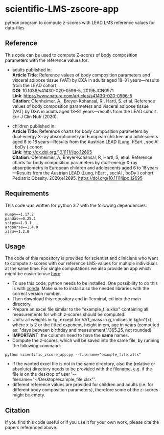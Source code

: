 # scientific-LMS-zscore-app
python program to compute z-scores with LEAD LMS reference values for data-files


## Reference
This code can be used to compute Z-scores of body composition parameters with the reference values for:

- adults published in:  
__Article Title__: Reference values of body composition parameters and visceral adipose tissue (VAT) by DXA in adults aged 18–81 years—results from the LEAD cohort  
__DOI__: 10.1038/s41430-020-0596-5, 2019EJCN0971  
__Link__: https://www.nature.com/articles/s41430-020-0596-5  
__Citation__: Ofenheimer, A., Breyer-Kohansal, R., Hartl, S. et al. Reference values of body composition parameters and visceral adipose tissue (VAT) by DXA in adults aged 18–81 years—results from the LEAD cohort. Eur J Clin Nutr (2020).

- children published in:  
__Article Title__: Reference charts for body composition parameters by dual‐energy X‐ray absorptiometry in European children and adolescents aged 6 to 18 years—Results from the Austrian LEAD (Lung, hEart , sociAl , boDy ) cohort  
__Link__: http://dx.doi.org/10.1111/ijpo.12695  
__Citation__: Ofenheimer, A, Breyer‐Kohansal, R, Hartl, S, et al. Reference charts for body composition parameters by dual‐energy X‐ray absorptiometry in European children and adolescents aged 6 to 18 years—Results from the Austrian LEAD (Lung, hEart , sociAl , boDy ) cohort. Pediatric Obesity. 2020;e12695. https://doi.org/10.1111/ijpo.12695



## Requirements
This code was written for python 3.7 with the following dependencies:

```requirements
numpy==1.17.2
pandas==0.25.1
scipy==1.3.1
argparse==1.4.0
xlrd==1.2.0
```

## Usage
The code of this repository is provided for scientist and clinicians who want to compute z-scores with our reference LMS-values for multiple individuals at the same time. For single computations we also provide an app which might be easier to use [here](https://leadstudy.at). 

- To use this code, python needs to be installed. One possibility to do this is with [conda](https://docs.conda.io/projects/conda/en/latest/user-guide/install/index.html). Make sure to install also the needed libraries with the correct version number.
- Then download this repository and in Terminal, cd into the main directory.
- Prepare an excel file similar to the "example_file.xlsx" containing all measurements for which z-scores should be computed.
- Units: all weights in kg, except for VAT_mass in g, indices in kg/m^(x) where x is 2 or the fitted exponent, height in cm, age in years (computed as: "days between birthday and measurement"/365.25, not rounded)
- __IMPORTANT__: the columns need to have the __same__ names.
- Compute the z-scores, which will be saved into the same file, by running the following command:
```run
python scientific_zscore_app.py --filename="example_file.xlsx"
```
- if the wanted excel file is not in the same directory, also the (relative or absolute) directory needs to be provided with the filename, e.g. if the file is on the desktop of user '--filename="~/Desktop/example_file.xlsx"'.
- different reference values are provided for children and adults (i.e. for different body composition parameters), therefore some of the z-scores might be empty.


## Citation
If you find this code useful or if you use it for your own work, please cite the papers referenced above.






